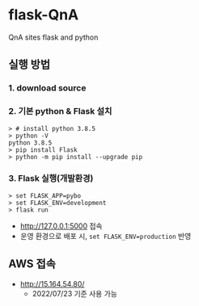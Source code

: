 # flask-QnA
QnA sites flask and python 

## 실행 방법
### 1. download source

### 2. 기본 python & Flask 설치
```
> # install python 3.8.5
> python -V 
python 3.8.5
> pip install Flask
> python -m pip install --upgrade pip
```

### 3. Flask 실행(개발환경)
```
> set FLASK_APP=pybo
> set FLASK_ENV=development
> flask run
```
- http://127.0.0.1:5000 접속
- 운영 환경으로 배포 시, `set FLASK_ENV=production` 반영

## AWS 접속 
- http://15.164.54.80/
  - 2022/07/23 기준 사용 가능